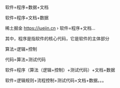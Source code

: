 
软件=程序+数据+文档


软件=程序+文档+数据

稀土掘金
https://juejin.cn › 软件=程序+文档...

其中，程序是指软件的核心代码，它是软件的主体部分

算法=逻辑+控制 

代码=算法+测试代码

软件=程序（算法（逻辑+控制）+测试代码）+文档+数据


软件=逻辑规则+流程控制+测试代码+文档+数据。。。

